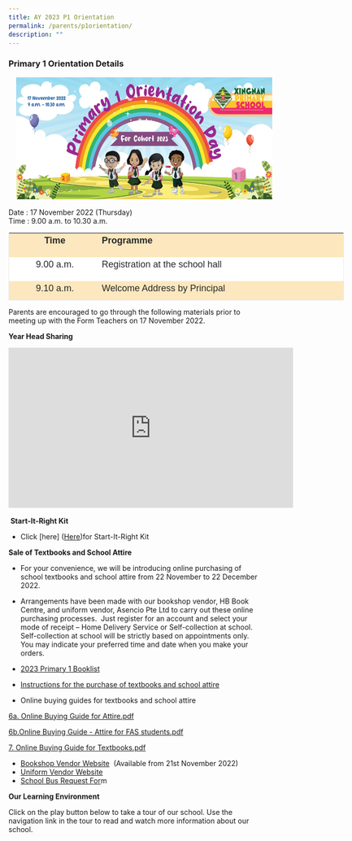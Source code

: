 ```yaml
---
title: AY 2023 P1 Orientation
permalink: /parents/p1orientation/
description: ""
---
```

### Primary 1 Orientation Details 
<img src="/images/Parents/Banner.jpg" style="width:6000px;height:240px;margin-left:15px;" align = "Centre">

Date : 17 November 2022 (Thursday)  
Time : 9.00 a.m. to 10.30 a.m.
  

<table class="iveo_table ives_tab_1 ive_eobj_center" width="554" style="margin: auto; outline: 0px; padding: 0px; clear: both; border: 1px solid rgb(234, 234, 234); color: rgb(0, 0, 0); font-family: Raleway, sans-serif; font-size: 14px; font-style: normal; font-variant-ligatures: normal; font-variant-caps: normal; font-weight: 400; letter-spacing: normal; orphans: 2; text-align: left; text-transform: none; white-space: normal; widows: 2; word-spacing: 0px; -webkit-text-stroke-width: 0px; background-color: rgb(255, 255, 255); text-decoration-thickness: initial; text-decoration-style: initial; text-decoration-color: initial; width: 660px; height: 134px;"><tbody class="" style="margin: 0px; outline: 0px; padding: 0px;"><tr class="" style="margin: 0px; outline: 0px; padding: 0px;"><td width="83" class="" style="margin: 0px; outline: 0px; padding: 2px; text-align: center; background: rgb(252, 231, 190); color: rgb(40, 40, 40); width: 177px;"><p class="" style="margin: 0px 0px 1em; outline: 0px; padding: 0px; line-height: 25px; font-size: 18px; text-align: center;"><b class="" style="margin: 0px; outline: 0px; padding: 0px;"><span lang="EN-US" class="" style="margin: 0px; outline: 0px; padding: 0px;"><font size="4" style="margin: 0px; outline: 0px; padding: 0px;">Time</font></span></b></p></td><td width="470" class="" style="margin: 0px; outline: 0px; padding: 2px; text-align: center; background: rgb(252, 231, 190); color: rgb(40, 40, 40); width: 475px;"><p class="" style="margin: 0px 0px 1em; outline: 0px; padding: 0px; line-height: 25px; font-size: 18px; text-align: left;"><b class="" style="margin: 0px; outline: 0px; padding: 0px;"><span lang="EN-US" class="" style="margin: 0px; outline: 0px; padding: 0px;"><font size="4" style="margin: 0px; outline: 0px; padding: 0px;">Programme</font></span></b></p></td></tr><tr class="" style="margin: 0px; outline: 0px; padding: 0px;"><td width="83" class="" style="margin: 0px; outline: 0px; padding: 2px; text-align: center; background: rgb(255, 255, 255); color: rgb(40, 40, 40);"><p class="" style="margin: 0px 0px 1em; outline: 0px; padding: 0px; line-height: 25px; font-size: 18px; text-align: center;"><span lang="EN-US" class="" style="margin: 0px; outline: 0px; padding: 0px;"><font size="4" style="margin: 0px; outline: 0px; padding: 0px;">9.00 a.m.</font></span></p></td><td width="470" class="" style="margin: 0px; outline: 0px; padding: 2px; text-align: center; background: rgb(255, 255, 255); color: rgb(40, 40, 40);"><p class="" style="margin: 0px 0px 1em; outline: 0px; padding: 0px; line-height: 25px; font-size: 18px; text-align: left;"><span lang="EN-US" class="" style="margin: 0px; outline: 0px; padding: 0px;"><font size="4" style="margin: 0px; outline: 0px; padding: 0px;">Registration at the school hall</font></span></p></td></tr><tr class="" style="margin: 0px; outline: 0px; padding: 0px;"><td width="83" class="" style="margin: 0px; outline: 0px; padding: 2px; text-align: center; background: rgb(252, 231, 190); color: rgb(40, 40, 40);"><p class="" style="margin: 0px 0px 1em; outline: 0px; padding: 0px; line-height: 25px; font-size: 18px; text-align: center;"><span lang="EN-US" class="" style="margin: 0px; outline: 0px; padding: 0px;"><font size="4" style="margin: 0px; outline: 0px; padding: 0px;">9.10 a.m.</font></span></p></td><td width="470" class="" style="margin: 0px; outline: 0px; padding: 2px; text-align: center; background: rgb(252, 231, 190); color: rgb(40, 40, 40);"><p class="" style="margin: 0px 0px 1em; outline: 0px; padding: 0px; line-height: 25px; font-size: 18px; text-align: left;"><span lang="EN-US" class="" style="margin: 0px; outline: 0px; padding: 0px;"><font size="4" style="margin: 0px; outline: 0px; padding: 0px;">Welcome Address by Principal</font></span></p></td></tr><tr class="" style="margin: 0px; outline: 0px; padding: 0px;"><td width="83" class="" style="margin: 0px; outline: 0px; padding: 2px; text-align: center; background: rgb(255, 255, 255); color: rgb(40, 40, 40);"><p class="" style="margin: 0px 0px 1em; outline: 0px; padding: 0px; line-height: 25px; font-size: 18px; text-align: center;"><span lang="EN-US" class="" style="margin: 0px; outline: 0px; padding: 0px;"><font size="4" style="margin: 0px; outline: 0px; padding: 0px;">9.20 a.m.</font></span></p></td><td width="470" class="" style="margin: 0px; outline: 0px; padding: 2px; text-align: center; background: rgb(255, 255, 255); color: rgb(40, 40, 40);"><p class="" style="margin: 0px 0px 1em; outline: 0px; padding: 0px; line-height: 25px; font-size: 18px; text-align: left;"><span lang="EN-US" class="" style="margin: 0px; outline: 0px; padding: 0px;"><font size="4" style="margin: 0px; outline: 0px; padding: 0px;">Sharing by Year Head (Lower Primary)</font></span></p></td></tr><tr class="" style="margin: 0px; outline: 0px; padding: 0px;"><td width="83" class="" style="margin: 0px; outline: 0px; padding: 2px; text-align: center; background: rgb(252, 231, 190); color: rgb(40, 40, 40);"><p class="" style="margin: 0px 0px 1em; outline: 0px; padding: 0px; line-height: 25px; font-size: 18px; text-align: center;"><span lang="EN-US" class="" style="margin: 0px; outline: 0px; padding: 0px;"><font size="4" style="margin: 0px; outline: 0px; padding: 0px;">9.30 a.m.</font></span></p></td><td width="470" class="" style="margin: 0px; outline: 0px; padding: 2px; text-align: center; background: rgb(252, 231, 190); color: rgb(40, 40, 40);"><p class="" style="margin: 0px 0px 1em; outline: 0px; padding: 0px; line-height: 25px; font-size: 18px; text-align: left;"><span lang="EN-US" class="" style="margin: 0px; outline: 0px; padding: 0px;"><font size="4" style="margin: 0px; outline: 0px; padding: 0px;">Interaction Time with Xingnanians in classrooms</font></span></p></td></tr><tr class="" style="margin: 0px; outline: 0px; padding: 0px;"><td width="83" class="" style="margin: 0px; outline: 0px; padding: 2px; text-align: center; background: rgb(255, 255, 255); color: rgb(40, 40, 40);"><p class="" style="margin: 0px 0px 1em; outline: 0px; padding: 0px; line-height: 25px; font-size: 18px; text-align: center;"><span lang="EN-US" class="" style="margin: 0px; outline: 0px; padding: 0px;"><font size="4" style="margin: 0px; outline: 0px; padding: 0px;">10.00 a.m.</font></span></p></td><td width="470" class="" style="margin: 0px; outline: 0px; padding: 2px; text-align: center; background: rgb(255, 255, 255); color: rgb(40, 40, 40);"><p class="" style="margin: 0px 0px 1em; outline: 0px; padding: 0px; line-height: 25px; font-size: 18px; text-align: left;"><span lang="EN-US" class="" style="margin: 0px; outline: 0px; padding: 0px;"><font size="4" style="margin: 0px; outline: 0px; padding: 0px;">Engagement Session with Form Teachers</font></span></p></td></tr><tr class="" style="margin: 0px; outline: 0px; padding: 0px;"><td width="83" class="" style="margin: 0px; outline: 0px; padding: 2px; text-align: center; background: rgb(252, 231, 190); color: rgb(40, 40, 40);"><p class="" style="margin: 0px 0px 1em; outline: 0px; padding: 0px; line-height: 25px; font-size: 18px; text-align: center;"><span lang="EN-US" class="" style="margin: 0px; outline: 0px; padding: 0px;"><font size="4" style="margin: 0px; outline: 0px; padding: 0px;">10.30 a.m.</font></span></p></td><td width="470" class="" style="margin: 0px; outline: 0px; padding: 2px; text-align: center; background: rgb(252, 231, 190); color: rgb(40, 40, 40);"><p class="" style="margin: 0px 0px 1em; outline: 0px; padding: 0px; line-height: 25px; font-size: 18px; text-align: left;"><span lang="EN-US" class="" style="margin: 0px; outline: 0px; padding: 0px;"><font size="4" style="margin: 0px; outline: 0px; padding: 0px;">End of Programme/ Dismissal at School Foyer</font></span></p></td></tr></tbody></table>

  

Parents are encouraged to go through the following materials prior to meeting up with the Form Teachers on 17 November 2022. 

**Year Head Sharing**
<iframe width="560" height="315" src="https://www.youtube.com/embed/c1dtjgq6JCU" title="YouTube video player" frameborder="0" allow="accelerometer; autoplay; clipboard-write; encrypted-media; gyroscope; picture-in-picture" allowfullscreen></iframe>

 **Start-It-Right Kit**

*   Click [here] ([Here](/files/Parents/P1%20Orientation/sirkit2023.pdf))for Start-It-Right Kit

**Sale of Textbooks and School Attire**


*   For your convenience, we will be introducing online purchasing of school textbooks and school attire from 22 November to 22 December 2022.

  

*   Arrangements have been made with our bookshop vendor, HB Book Centre, and uniform vendor, Asencio Pte Ltd to carry out these online purchasing processes.  Just register for an account and select your mode of receipt – Home Delivery Service or Self-collection at school.  Self-collection at school will be strictly based on appointments only.  You may indicate your preferred time and date when you make your orders.  

*   [2023 Primary 1 Booklist](https://xingnanpri-moe-edu-sg-admin.cwp.sg/qql/slot/u224/2020/Parent/2023%20P1%20Orientation/4.%20Primary%201%20Booklist.pdf)  
*   [Instructions for the purchase of textbooks and school attire](https://xingnanpri-moe-edu-sg-admin.cwp.sg/qql/slot/u224/2020/Parent/2023%20P1%20Orientation/5.%20Instructions%20for%20Sale%20of%20Textbooks%20and%20School%20Attire.pdf) 
*   Online buying guides for textbooks and school attire 

 [6a. Online Buying Guide for Attire.pdf](https://xingnanpri-moe-edu-sg-admin.cwp.sg/qql/slot/u224/2020/Parent/2023%20P1%20Orientation/6a.%20Online%20Buying%20Guide%20for%20Attire.pdf)  

[6b.Online Buying Guide - Attire for FAS students.pdf](https://xingnanpri-moe-edu-sg-admin.cwp.sg/qql/slot/u224/2020/Parent/2023%20P1%20Orientation/6b.Online%20Buying%20Guide%20-%20Attire%20for%20FAS%20students.pdf)  

[7\. Online Buying Guide for Textbooks.pdf](https://xingnanpri-moe-edu-sg-admin.cwp.sg/qql/slot/u224/2020/Parent/2023%20P1%20Orientation/7.%20Online%20Buying%20Guide%20for%20Textbooks.pdf)
*   [Bookshop Vendor Website](https://www.huntforbooks.com/)  (Available from 21st November 2022)
*   [Uniform Vendor Website](https://asencio.com.sg/)
*   [School Bus Request For](https://go.gov.sg/xnpsbus23)m

**Our Learning Environment**


Click on the play button below to take a tour of our school. Use the navigation link in the tour to read and watch more information about our school.